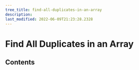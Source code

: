 ```yaml
---
tree_title: find-all-duplicates-in-an-array
description: 
last_modified: 2022-06-09T21:23:28.2328
---
```


# Find All Duplicates in an Array

## Contents
